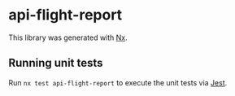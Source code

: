 # api-flight-report

This library was generated with [Nx](https://nx.dev).

## Running unit tests

Run `nx test api-flight-report` to execute the unit tests via [Jest](https://jestjs.io).
